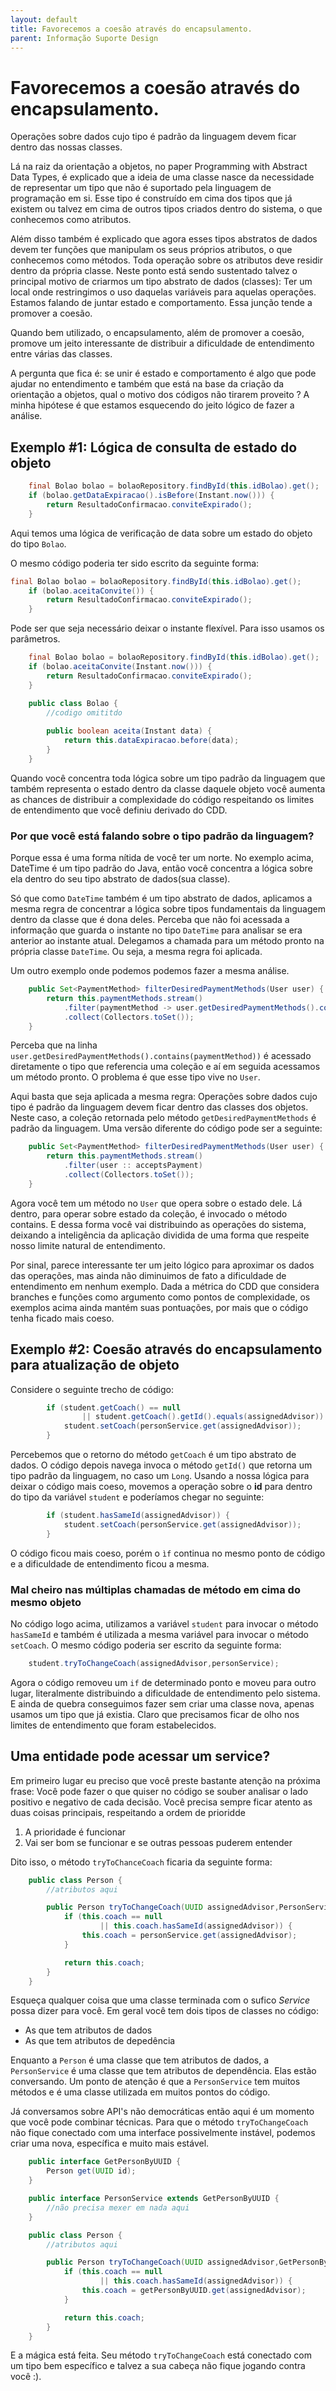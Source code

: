 ```yaml
---
layout: default
title: Favorecemos a coesão através do encapsulamento. 
parent: Informação Suporte Design
---
```

# Favorecemos a coesão através do encapsulamento.

Operações sobre dados cujo tipo é padrão da linguagem devem ficar dentro das nossas classes.

Lá na raiz da orientação a objetos, no paper Programming with Abstract Data Types, é explicado que a ideia de uma classe nasce da necessidade de representar um tipo que não é suportado pela linguagem de programação em si. Esse tipo é construído em cima dos tipos que já existem ou talvez em cima de outros tipos criados dentro do sistema, o que conhecemos como atributos.

Além disso também é explicado que agora esses tipos abstratos de dados devem ter funções que manipulam os seus próprios atributos, o que conhecemos como métodos. Toda operação sobre os atributos deve residir dentro da própria classe. Neste ponto está sendo sustentado talvez o principal motivo de criarmos um tipo abstrato de dados (classes): Ter um local onde restringimos o uso daquelas variáveis para aquelas operações. Estamos falando de juntar estado e comportamento. Essa junção tende a promover a coesão. 

Quando bem utilizado, o encapsulamento, além de promover a coesão, promove um jeito interessante de distribuir a dificuldade de entendimento entre várias das classes.

A pergunta que fica é: se unir é estado e comportamento é algo que pode ajudar no entendimento e também que está na base da criação da orientação a objetos, qual o motivo dos códigos não tirarem proveito ? A minha hipótese é que estamos esquecendo do jeito lógico de fazer a análise.

## Exemplo #1: Lógica de consulta de estado do objeto

```java
    final Bolao bolao = bolaoRepository.findById(this.idBolao).get();
    if (bolao.getDataExpiracao().isBefore(Instant.now())) {
        return ResultadoConfirmacao.conviteExpirado();
    }
```

Aqui temos uma lógica de verificação de data sobre um estado do objeto do tipo ```Bolao```.

O mesmo código poderia ter sido escrito da seguinte forma:

```java
final Bolao bolao = bolaoRepository.findById(this.idBolao).get();
    if (bolao.aceitaConvite()) {
        return ResultadoConfirmacao.conviteExpirado();
    }
```

Pode ser que seja necessário deixar o instante flexível. Para isso usamos os parâmetros.

```java
    final Bolao bolao = bolaoRepository.findById(this.idBolao).get();
    if (bolao.aceitaConvite(Instant.now())) {
        return ResultadoConfirmacao.conviteExpirado();
    }

    public class Bolao {
        //codigo omititdo
         
        public boolean aceita(Instant data) {
            return this.dataExpiracao.before(data);
        }         
    }
```


Quando você concentra toda lógica sobre um tipo padrão da linguagem que também representa o estado dentro da classe daquele objeto você aumenta as chances de distribuir a complexidade do código respeitando os limites de entendimento que você definiu derivado do CDD. 

### Por que você está falando sobre o tipo padrão da linguagem?

Porque essa é uma forma nítida de você ter um norte. No exemplo acima, DateTime é um tipo padrão do Java, então você concentra a lógica sobre ela dentro do seu tipo abstrato de dados(sua classe). 

Só que como ```DateTime``` também é um tipo abstrato de dados, aplicamos a mesma regra de concentrar a lógica sobre tipos fundamentais da linguagem dentro da classe que é dona deles. Perceba que não foi acessada a informação que guarda o instante no tipo ```DateTime``` para analisar se era anterior ao instante atual. Delegamos a chamada para um método pronto na própria classe ```DateTime```. Ou seja, a mesma regra foi aplicada.

Um outro exemplo onde podemos podemos fazer a mesma análise.

```java
    public Set<PaymentMethod> filterDesiredPaymentMethods(User user) {
        return this.paymentMethods.stream()
            .filter(paymentMethod -> user.getDesiredPaymentMethods().contains(paymentMethod))
            .collect(Collectors.toSet());
    }
```
Perceba que na linha ```user.getDesiredPaymentMethods().contains(paymentMethod))``` é acessado diretamente o tipo que referencia uma coleção e aí em seguida acessamos um método pronto. O problema é que esse tipo vive no ```User```. 

Aqui basta que seja aplicada a mesma regra: Operações sobre dados cujo tipo é padrão da linguagem devem ficar dentro das classes dos objetos. Neste caso, a coleção retornada pelo método ```getDesiredPaymentMethods``` é padrão da linguagem. Uma versão diferente do código pode ser a seguinte:

```java
    public Set<PaymentMethod> filterDesiredPaymentMethods(User user) {
        return this.paymentMethods.stream()
            .filter(user :: acceptsPayment)
            .collect(Collectors.toSet());
    }
```
Agora você tem um método no ```User``` que opera sobre o estado dele. Lá dentro, para operar sobre estado da coleção, é invocado o método contains. E dessa forma você vai distribuindo as operações do sistema, deixando a inteligência da aplicação dividida de uma forma que respeite nosso limite natural de entendimento. 

Por sinal, parece interessante ter um jeito lógico para aproximar os dados das operações, mas ainda não diminuimos de fato a dificuldade de entendimento em nenhum exemplo. Dada a métrica do CDD que considera branches e funções como argumento como pontos de complexidade, os exemplos acima ainda mantém suas pontuações, por mais que o código tenha ficado mais coeso.

## Exemplo #2: Coesão através do encapsulamento para atualização de objeto

Considere o seguinte trecho de código:

```java        
		if (student.getCoach() == null
				|| student.getCoach().getId().equals(assignedAdvisor)) {
			student.setCoach(personService.get(assignedAdvisor));
		}
```

Percebemos que o retorno do método ```getCoach``` é um tipo abstrato de dados. O código depois navega invoca o método ```getId()``` que retorna um tipo padrão da linguagem, no caso um ```Long```. Usando a nossa lógica para deixar o código mais coeso, movemos a operação sobre o **id** para dentro do tipo da variável ```student``` e poderíamos chegar no seguinte:

```java        
		if (student.hasSameId(assignedAdvisor)) {
			student.setCoach(personService.get(assignedAdvisor));
		}
```

O código ficou mais coeso, porém o ```ìf``` continua no mesmo ponto de código e a dificuldade de entendimento ficou a mesma.

### Mal cheiro nas múltiplas chamadas de método em cima do mesmo objeto

No código logo acima, utilizamos a variável ```student``` para invocar o método ```hasSameId``` e também é utilizada a mesma variável para invocar o método ```setCoach```. O mesmo código poderia ser escrito da seguinte forma:

```java
    student.tryToChangeCoach(assignedAdvisor,personService);
```

Agora o código removeu um ```if``` de determinado ponto e moveu para outro lugar, literalmente distribuindo a dificuldade de entendimento pelo sistema. E ainda de quebra conseguimos fazer sem criar uma classe nova, apenas usamos um tipo que já existia. Claro que precisamos ficar de olho nos limites de entendimento que foram estabelecidos. 

## Uma entidade pode acessar um service?

Em primeiro lugar eu preciso que você preste bastante atenção na próxima frase: Você pode fazer o que quiser no código se souber analisar o lado positivo e negativo de cada decisão. Você precisa sempre ficar atento as duas coisas principais, respeitando a ordem de prioridde

1. A prioridade é funcionar
2. Vai ser bom se funcionar e se outras pessoas puderem entender

Dito isso, o método ```tryToChanceCoach``` ficaria da seguinte forma:

```java   
    public class Person {
        //atributos aqui

        public Person tryToChangeCoach(UUID assignedAdvisor,PersonService personService) {
            if (this.coach == null
                    || this.coach.hasSameId(assignedAdvisor)) {
                this.coach = personService.get(assignedAdvisor);                
            }

            return this.coach;
        }
    }
```

Esqueça qualquer coisa que uma classe terminada com o sufico *Service* possa dizer para você. Em geral você tem dois tipos de classes no código:

* As que tem atributos de dados
* As que tem atributos de depedência

Enquanto a ```Person``` é uma classe que tem atributos de dados, a ```PersonService``` é uma classe que tem atributos de dependência. Elas estão conversando. Um ponto de atenção é que a ```PersonService``` tem muitos métodos e é uma classe utilizada em muitos pontos do código. 

Já conversamos sobre API's não democráticas então aqui é um momento que você pode combinar técnicas. Para que o método ```tryToChangeCoach``` não fique conectado com uma interface possivelmente instável, podemos criar uma nova, específica e muito mais estável.

```java   
    public interface GetPersonByUUID {
        Person get(UUID id);
    }

    public interface PersonService extends GetPersonByUUID {
        //não precisa mexer em nada aqui
    }

    public class Person {
        //atributos aqui

        public Person tryToChangeCoach(UUID assignedAdvisor,GetPersonByUUID getPersonByUUID) {
            if (this.coach == null
                    || this.coach.hasSameId(assignedAdvisor)) {
                this.coach = getPersonByUUID.get(assignedAdvisor);                
            }

            return this.coach;
        }
    }
```

E a mágica está feita. Seu método ```tryToChangeCoach``` está conectado com um tipo bem específico e talvez a sua cabeça não fique jogando contra você :). 